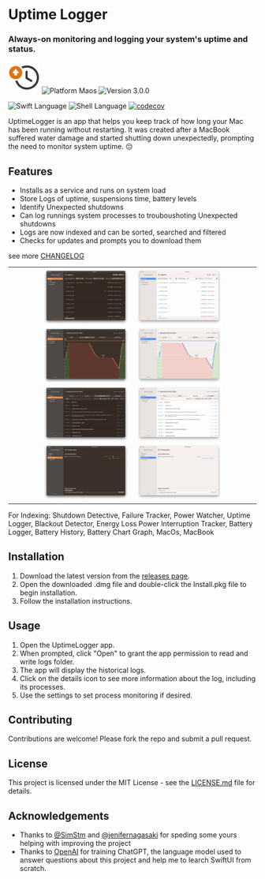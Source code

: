 # Uptime Logger

### Always-on monitoring and logging your system's uptime and status.

![UptimeLogger Icon](Resources/Assets.xcassets/AppIcon.appiconset/64.png)
![Platform Maos](https://img.shields.io/badge/platform-macOS-lightgrey.svg)
![Version 3.0.0](https://img.shields.io/badge/Version-3.0.0-orange.svg)

![Swift Language](https://img.shields.io/badge/language-Swift-green.svg)
![Shell Language](https://img.shields.io/badge/language-Bash-orange.svg)
[![codecov](https://codecov.io/gh/victorwads/UptimeLogger/branch/main/graph/badge.svg?token=EH6WPEA7HC)](https://codecov.io/gh/victorwads/UptimeLogger)

UptimeLogger is an app that helps you keep track of how long your Mac has been running without restarting. It was created after a MacBook suffered water damage and started shutting down unexpectedly, prompting the need to monitor system uptime. 😔

## Features

- Installs as a service and runs on system load
- Store Logs of uptime, suspensions time, battery levels
- Identify Unexpected shutdowns
- Can log runnings system processes to trouboushoting Unexpected shutdowns
- Logs are now indexed and can be sorted, searched and filtered
- Checks for updates and prompts you to download them

see more [CHANGELOG](CHANGELOG.md)

<table style="width: 100%;">
  <tr>
    <td style="width: 11%;"></td>
    <td style="width: 33%;">
      <img src="screenshots/dark1.png" style="width: 100%;">
      <img src="screenshots/dark2.png" style="width: 100%;">
      <img src="screenshots/dark3.png" style="width: 100%;">
      <img src="screenshots/dark4.png" style="width: 100%;">
    </td>
    <td style="width: 33%;">
      <img src="screenshots/light1.png" style="width: 100%;">
      <img src="screenshots/light2.png" style="width: 100%;">
      <img src="screenshots/light3.png" style="width: 100%;">
      <img src="screenshots/light4.png" style="width: 100%;">
    </td>
    <td style="width: 11%;"></td>
  </tr>
</table>

For Indexing: Shutdown Detective, Failure Tracker, Power Watcher, Uptime Logger, Blackout Detector, Energy Loss Power Interruption Tracker, Battery Logger, Battery History, Battery Chart Graph, MacOs, MacBook

## Installation

1. Download the latest version from the [releases page](https://github.com/victorwads/UptimeLogger/releases).
2. Open the downloaded .dmg file and double-click the Install.pkg file to begin installation.
3. Follow the installation instructions.

## Usage

1. Open the UptimeLogger app.
2. When prompted, click "Open" to grant the app permission to read and write logs folder.
3. The app will display the historical logs.
4. Click on the details icon to see more information about the log, including its processes.
5. Use the settings to set process monitoring if desired.

## Contributing

Contributions are welcome! Please fork the repo and submit a pull request.

## License

This project is licensed under the MIT License - see the [LICENSE.md](LICENSE.md) file for details.

## Acknowledgements

- Thanks to [@SimStm](https://github.com/SimStm) and [@jenifernagasaki](https://github.com/jenifernagasaki) for speding some yours helping with improving the project
- Thanks to [OpenAI](https://openai.com/) for training ChatGPT, the language model used to answer questions about this project and help me to learch SwiftUI from scratch.
